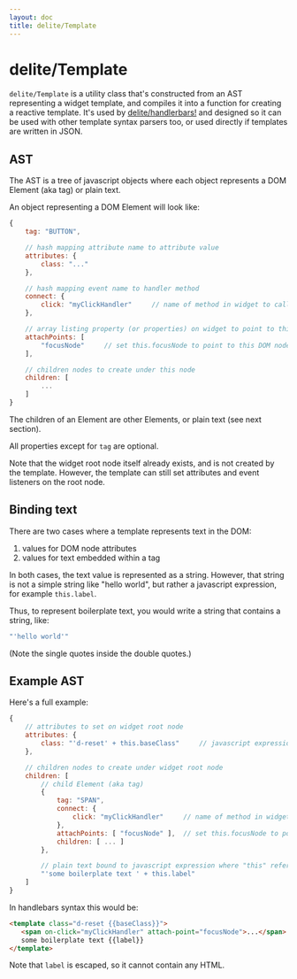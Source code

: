 ```yaml
---
layout: doc
title: delite/Template
---
```


# delite/Template

`delite/Template` is a utility class that's constructed from an AST representing a widget template, and compiles it into
a function for creating a reactive template.  It's used by [delite/handlerbars!](handlebars.md) and designed
so it can be used with other template syntax parsers too, or used directly if templates are written in JSON.

## AST

The AST is a tree of javascript objects where each object represents a DOM Element (aka tag) or plain text.

An object representing a DOM Element will look like:

```js
{
	tag: "BUTTON",

	// hash mapping attribute name to attribute value
	attributes: {
		class: "..."
	},

	// hash mapping event name to handler method
	connect: {
		click: "myClickHandler"		// name of method in widget to call on click event
	},

	// array listing property (or properties) on widget to point to this DOM node
	attachPoints: [
		"focusNode"		// set this.focusNode to point to this DOM node
	],

	// children nodes to create under this node
	children: [
		...
	]
}
```

The children of an Element are other Elements, or plain text (see next section).

All properties except for `tag` are optional.

Note that the widget root node itself already exists, and is not created by the template.
However, the template can still set attributes and event listeners on the root node.

## Binding text

There are two cases where a template represents text in the DOM:

1. values for DOM node attributes
2. values for text embedded within a tag

In both cases, the text value is represented as a string.
However, that string is not a simple string like "hello world", but rather a javascript expression,
for example `this.label`.

Thus, to represent boilerplate text, you would write a string that contains a string, like:

```js
"'hello world'"
```

(Note the single quotes inside the double quotes.)


## Example AST

Here's a full example:

```js
{
	// attributes to set on widget root node
	attributes: {
		class: "'d-reset' + this.baseClass"		// javascript expression where this refers to widget
	},

	// children nodes to create under widget root node
	children: [
		// child Element (aka tag)
		{
			tag: "SPAN",
			connect: {
				click: "myClickHandler"		// name of method in widget to call on click event
			},
			attachPoints: [ "focusNode" ],	// set this.focusNode to point to this DOM node
			children: [ ... ]
		},

		// plain text bound to javascript expression where "this" refers to the widget
		"'some boilerplate text ' + this.label"
	]
}
```

In handlebars syntax this would be:

```html
<template class="d-reset {{baseClass}}">
   <span on-click="myClickHandler" attach-point="focusNode">...</span>
   some boilerplate text {{label}}
</template>
```

Note that `label` is escaped, so it cannot contain any HTML.
